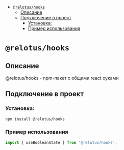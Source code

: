 <!-- START doctoc generated TOC please keep comment here to allow auto update -->
<!-- DON'T EDIT THIS SECTION, INSTEAD RE-RUN doctoc TO UPDATE -->

- [`@relotus/hooks`](#relotushooks)
  - [Описание](#%D0%BE%D0%BF%D0%B8%D1%81%D0%B0%D0%BD%D0%B8%D0%B5)
  - [Подключение в проект](#%D0%BF%D0%BE%D0%B4%D0%BA%D0%BB%D1%8E%D1%87%D0%B5%D0%BD%D0%B8%D0%B5-%D0%B2-%D0%BF%D1%80%D0%BE%D0%B5%D0%BA%D1%82)
    - [Установка:](#%D1%83%D1%81%D1%82%D0%B0%D0%BD%D0%BE%D0%B2%D0%BA%D0%B0)
    - [Пример использования](#%D0%BF%D1%80%D0%B8%D0%BC%D0%B5%D1%80-%D0%B8%D1%81%D0%BF%D0%BE%D0%BB%D1%8C%D0%B7%D0%BE%D0%B2%D0%B0%D0%BD%D0%B8%D1%8F)

<!-- END doctoc generated TOC please keep comment here to allow auto update -->

# `@relotus/hooks`

## Описание

@relotus/hooks - npm-пакет с общими react хуками

## Подключение в проект

### Установка:

```sh
npm install @relotus/hooks
```

### Пример использования

```ts
import { useBooleanState } from '@relotus/hooks';
```

